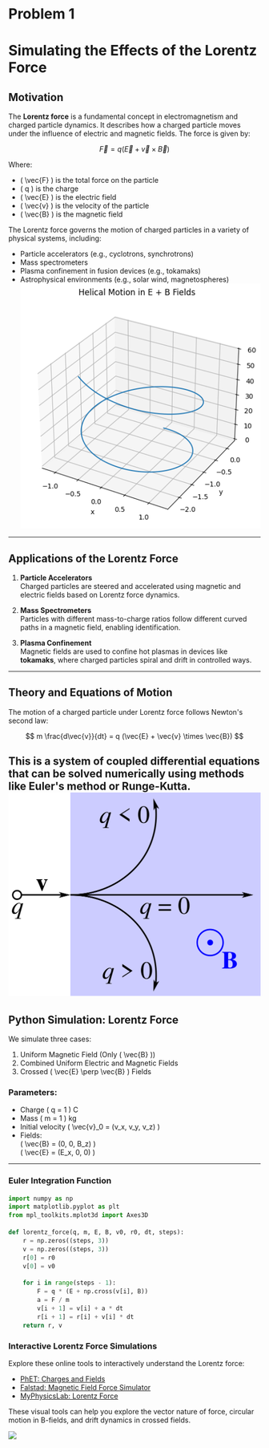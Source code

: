 # Problem 1
# Simulating the Effects of the Lorentz Force

##  Motivation

The **Lorentz force** is a fundamental concept in electromagnetism and charged particle dynamics. It describes how a charged particle moves under the influence of electric and magnetic fields. The force is given by:

$$
\vec{F} = q (\vec{E} + \vec{v} \times \vec{B})
$$

Where:

- \( \vec{F} \) is the total force on the particle  
- \( q \) is the charge  
- \( \vec{E} \) is the electric field  
- \( \vec{v} \) is the velocity of the particle  
- \( \vec{B} \) is the magnetic field

The Lorentz force governs the motion of charged particles in a variety of physical systems, including:

- Particle accelerators (e.g., cyclotrons, synchrotrons)  
- Mass spectrometers  
- Plasma confinement in fusion devices (e.g., tokamaks)  
- Astrophysical environments (e.g., solar wind, magnetospheres)
![](8.png)
---

##  Applications of the Lorentz Force

1. **Particle Accelerators**  
   Charged particles are steered and accelerated using magnetic and electric fields based on Lorentz force dynamics.

2. **Mass Spectrometers**  
   Particles with different mass-to-charge ratios follow different curved paths in a magnetic field, enabling identification.

3. **Plasma Confinement**  
   Magnetic fields are used to confine hot plasmas in devices like **tokamaks**, where charged particles spiral and drift in controlled ways.

---

##  Theory and Equations of Motion

The motion of a charged particle under Lorentz force follows Newton's second law:

$$
m \frac{d\vec{v}}{dt} = q (\vec{E} + \vec{v} \times \vec{B})
$$

This is a system of coupled differential equations that can be solved numerically using methods like **Euler's method** or **Runge-Kutta**.
![](Lorentz_force.svg.png)
---

## Python Simulation: Lorentz Force

We simulate three cases:

1. Uniform Magnetic Field (Only \( \vec{B} \))  
2. Combined Uniform Electric and Magnetic Fields  
3. Crossed \( \vec{E} \perp \vec{B} \) Fields

###  Parameters:

- Charge \( q = 1 \) C  
- Mass \( m = 1 \) kg  
- Initial velocity \( \vec{v}_0 = (v_x, v_y, v_z) \)  
- Fields:  
  \( \vec{B} = (0, 0, B_z) \)  
  \( \vec{E} = (E_x, 0, 0) \)

---

###  Euler Integration Function

```python
import numpy as np
import matplotlib.pyplot as plt
from mpl_toolkits.mplot3d import Axes3D

def lorentz_force(q, m, E, B, v0, r0, dt, steps):
    r = np.zeros((steps, 3))
    v = np.zeros((steps, 3))
    r[0] = r0
    v[0] = v0
    
    for i in range(steps - 1):
        F = q * (E + np.cross(v[i], B))
        a = F / m
        v[i + 1] = v[i] + a * dt
        r[i + 1] = r[i] + v[i] * dt
    return r, v

```


###  Interactive Lorentz Force Simulations

Explore these online tools to interactively understand the Lorentz force:

- [PhET: Charges and Fields](https://phet.colorado.edu/en/simulation/charges-and-fields)
- [Falstad: Magnetic Field Force Simulator](http://www.falstad.com/mathphysics.html)
- [MyPhysicsLab: Lorentz Force](https://www.myphysicslab.com/electric-charges/electric-magnetic-deflection-en.html)

These visual tools can help you explore the vector nature of force, circular motion in B-fields, and drift dynamics in crossed fields.

![](??.png)
